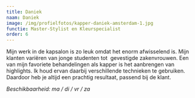 ```yaml
---
title: Daniek
naam: Daniek
image: /img/profielfotos/kapper-daniek-amsterdam-1.jpg
functie: Master-Stylist en Kleurspecialist
order: 6
---
```


Mijn werk in de kapsalon is zo leuk omdat het enorm afwisselend is. Mijn klanten vari&euml;ren van jonge studenten tot&nbsp; gevestigde zakenvrouwen. Een van mijn favoriete behandelingen als kapper is het aanbrengen van highlights. Ik houd ervan daarbij verschillende technieken te gebruiken. Daardoor heb je altijd een prachtig resultaat, passend bij de klant.

*Beschikbaarheid: ma / di / vr / za*
